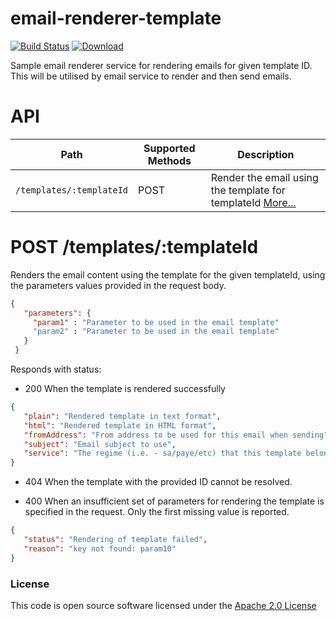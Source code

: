 # email-renderer-template

[![Build Status](https://travis-ci.org/hmrc/email-renderer-template.svg)](https://travis-ci.org/hmrc/email-renderer-template) [ ![Download](https://api.bintray.com/packages/hmrc/releases/email-renderer-template/images/download.svg) ](https://bintray.com/hmrc/releases/email-renderer-template/_latestVersion)

Sample email renderer service for rendering emails for  given template ID. 
This will be utilised by email service to render and then send emails.

# API
| **Path**                     | **Supported Methods** | **Description** |
| ---------------------------- | --------------------- | --------------- |
| ```/templates/:templateId``` | POST                  | Render the email using the template for templateId [More...](#post-templatestemplateId) |

# POST /templates/:templateId
 
 Renders the email content using the template for the given templateId, using the parameters values provided in the request body.
 
 ``` json
 {
    "parameters": {
      "param1" : "Parameter to be used in the email template"
      "param2" : "Parameter to be used in the email template"
    }
  }
  ```

Responds with status:

* 200 When the template is rendered successfully

 ```json
{
    "plain": "Rendered template in text format",
    "html": "Rendered template in HTML format",
    "fromAddress": "From address to be used for this email when sending",
    "subject": "Email subject to use", 
    "service": "The regime (i.e. - sa/paye/etc) that this template belongs to"
}
 ```
* 404 When the template with the provided ID cannot be resolved.
 
* 400 When an insufficient set of parameters for rendering the template is specified in the request. Only the first missing value is reported.

 ```json
{
    "status": "Rendering of template failed",
    "reason": "key not found: param10"
}
 ```
 
### License

This code is open source software licensed under the [Apache 2.0 License]("http://www.apache.org/licenses/LICENSE-2.0.html")
